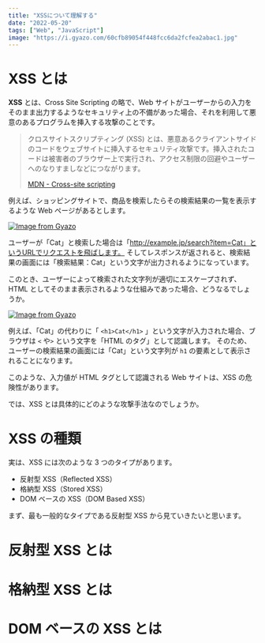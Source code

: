 ```yaml
---
title: "XSSについて理解する"
date: "2022-05-20"
tags: ["Web", "JavaScript"]
image: "https://i.gyazo.com/60cfb89054f448fcc6da2fcfea2abac1.jpg"
---
```


# XSS とは

**XSS** とは、Cross Site Scripting の略で、Web サイトがユーザーからの入力をそのまま出力するようなセキュリティ上の不備があった場合、それを利用して悪意のあるプログラムを挿入する攻撃のことです。

> クロスサイトスクリプティング (XSS) とは、悪意あるクライアントサイドのコードをウェブサイトに挿入するセキュリティ攻撃です。挿入されたコードは被害者のブラウザー上で実行され、アクセス制限の回避やユーザーへのなりすましなどにつながります。
>
> [MDN - Cross-site scripting](https://developer.mozilla.org/ja/docs/Glossary/Cross-site_scripting)

例えば、ショッピングサイトで、商品を検索したらその検索結果の一覧を表示するような Web ページがあるとします。

[![Image from Gyazo](https://i.gyazo.com/261438cb9abed953cf8ff4e38606bf0d.png)](https://gyazo.com/261438cb9abed953cf8ff4e38606bf0d)

ユーザーが「Cat」と検索した場合は「http://example.jp/search?item=Cat」というURLでリクエストを飛ばします。
そしてレスポンスが返されると、検索結果の画面には「検索結果：Cat」という文字が出力されるようになっています。

このとき、ユーザーによって検索された文字列が適切にエスケープされず、HTML としてそのまま表示されるような仕組みであった場合、どうなるでしょうか。

[![Image from Gyazo](https://i.gyazo.com/ef07b11215dc2a7aabe958e36c193317.png)](https://gyazo.com/ef07b11215dc2a7aabe958e36c193317)

例えば、「Cat」の代わりに「 `<h1>Cat</h1>` 」という文字が入力された場合、ブラウザは `<` や`>` という文字を「HTML のタグ」として認識します。
そのため、ユーザーの検索結果の画面には「Cat」という文字列が `h1` の要素として表示されることになります。

このような、入力値が HTML タグとして認識される Web サイトは、XSS の危険性があります。

では、XSS とは具体的にどのような攻撃手法なのでしょうか。

# XSS の種類

実は、XSS には次のような 3 つのタイプがあります。

- 反射型 XSS（Reflected XSS）
- 格納型 XSS（Stored XSS）
- DOM ベースの XSS（DOM Based XSS）

まず、最も一般的なタイプである反射型 XSS から見ていきたいと思います。

# 反射型 XSS とは

# 格納型 XSS とは

# DOM ベースの XSS とは
